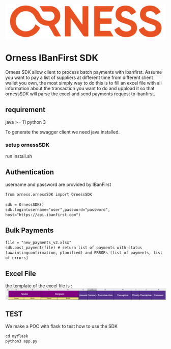 
![orness_logo](images/logo-orness.png)

Orness IBanFirst SDK
====================
Orness SDK allow client to process batch payments with ibanfirst.
Assume you want to pay a list of suppliers at different time from different client wallet you own, the 
most simply way to do this is to fill an excel file with all information about the transaction you want to do and uppload it so that ornessSDK will 
parse the excel and send payments request to ibanfirst. 


## requirement
java >= 11 
python 3

To generate the swagger client we need java installed.

### setup ornessSDK

run install.sh 


## Authentication

username and password are provided by IBanFirst

```
from orness.ornessSDK import OrnessSDK

sdk = OrnessSDK()
sdk.login(username="user",password="password", host="https://api.ibanfirst.com")
```

## Bulk Payments

```
file = "new_payments_v2.xlsx"
sdk.post_payment(file) # return list of payments with status (awaintingconfirmation, planified) and ERRORs [list of payments, list of errors]
```


## Excel File
the template of the excel file is : 
![excel_tamplate](images/column_name_tamplate.png)



## TEST
We make a POC with flask to test how to use the SDK

```
cd myflask
python3 app.py
```





 

